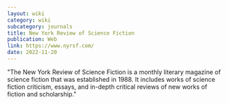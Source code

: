 ```yaml
---
layout: wiki
category: wiki
subcategory: journals
title: New York Review of Science Fiction
publication: Web
link: https://www.nyrsf.com/
date: 2022-11-20
---
```


"The New York Review of Science Fiction is a monthly literary magazine of science fiction that was established in 1988. It includes works of science fiction criticism, essays, and in-depth critical reviews of new works of fiction and scholarship."
